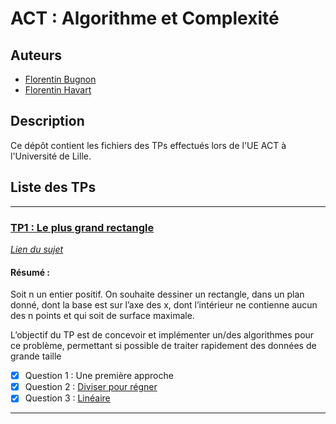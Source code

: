 # ACT : Algorithme et Complexité

## Auteurs 

- [Florentin Bugnon](https://github.com/Florenpain)
- [Florentin Havart](https://github.com/Florentin59H)

## Description

Ce dépôt contient les fichiers des TPs effectués lors de l'UE ACT à l'Université de Lille.

## Liste des TPs

---------------------------------------

### [TP1 : Le plus grand rectangle](https://github.com/Florenpain/ACT/tree/main/TP1)

*[Lien du sujet](https://moodle.univ-lille.fr/pluginfile.php/2602491/mod_resource/content/3/TP_DivConquer_2022.pdf)*

#### Résumé :

Soit n un entier positif. On souhaite dessiner un rectangle, dans un plan donné, dont la base est sur l’axe des x, 
dont l’intérieur ne contienne aucun des n points et qui soit de surface maximale. 

L’objectif du TP est de concevoir et implémenter un/des algorithmes pour ce problème, permettant si
possible de traiter rapidement des données de grande taille

- [x] Question 1 : Une première approche
- [x] Question 2 : [Diviser pour régner](https://github.com/Florenpain/ACT/blob/main/TP1/diviserPourRegner.py)
- [x] Question 3 : [Linéaire](https://github.com/Florenpain/ACT/blob/main/TP1/lineaire.py)
---------------------------------------
